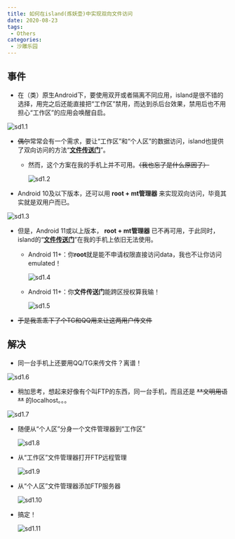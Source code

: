 ```yaml
---
title: 如何在island(炼妖壶)中实现双向文件访问
date: 2020-08-23
tags:
 - Others
categories:
 - 沙雕乐园
---
```


<!-- # 如何在island(炼妖壶)中实现双向文件访问 -->

## 事件

- 在（类）原生Android下，要使用双开或者隔离不同应用，island是很不错的选择，用完之后还能直接把“工作区”禁用，而达到杀后台效果，禁用后也不用担心“工作区”的应用会唤醒自启。

![sd1.1](./images/sd1.1.jpg)



- ~~偶尔~~常常会有一个需求，要让“工作区”和“个人区”的数据访问，island也提供了双向访问的方法“[**文件传送门**](https://github.com/oasisfeng/island/blob/gh-pages/files.md)”。

  - 然而，这个方案在我的手机上并不可用。~~（我也忘了是什么原因了）~~

    ![sd1.2](./images/sd1.2.jpg)

- Android 10及以下版本，还可以用 **root + mt管理器** 来实现双向访问，毕竟其实就是双用户而已。

![sd1.3](./images/sd1.3.jpg)

- 但是，Android 11或以上版本， **root + mt管理器** 已不再可用，于此同时，island的“[**文件传送门**](https://github.com/oasisfeng/island/blob/gh-pages/files.md)”在我的手机上依旧无法使用。

  - Android 11+：你**root**就是能不申请权限直接访问data，我也不让你访问emulated！

    ![sd1.4](./images/sd1.4.png)

  - Android 11+：你**文件传送门**能跨区授权算我输！

    ![sd1.5](./images/sd1.5.png)



- ~~于是我乖乖下了个TG和QQ用来让这两用户传文件~~



## 解决

- 同一台手机上还要用QQ/TG来传文件？离谱！

![sd1.6](./images/sd1.6.png)

- 稍加思考，想起来好像有个叫FTP的东西，同一台手机，而且还是 ~~\*\*文明用语\*\*~~ 的localhost。。。

![sd1.7](./images/sd1.7.png)

- 随便从“个人区”分身一个文件管理器到“工作区”

  ![sd1.8](./images/sd1.8.png)

- 从“工作区”文件管理器打开FTP远程管理

  ![sd1.9](./images/sd1.9.png)

- 从“个人区”文件管理器添加FTP服务器

  ![sd1.10](./images/sd1.10.png)

- 搞定！

  ![sd1.11](./images/sd1.11.png)



